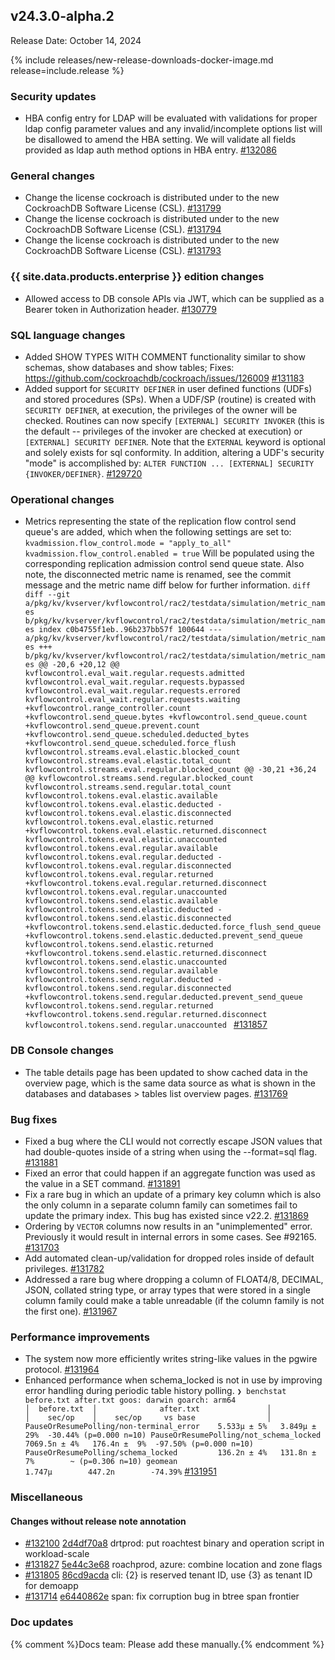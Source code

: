 ## v24.3.0-alpha.2

Release Date: October 14, 2024

{% include releases/new-release-downloads-docker-image.md release=include.release %}
<h3 id="v24-3-0-alpha-2-security-updates">Security updates</h3>

- HBA config entry for LDAP will be evaluated with validations for proper ldap config parameter values and any invalid/incomplete options list will be disallowed to amend the HBA setting. We will validate all fields provided as ldap auth method options in HBA entry. [#132086][#132086]

<h3 id="v24-3-0-alpha-2-general-changes">General changes</h3>

- Change the license cockroach is distributed under to the new CockroachDB Software License (CSL). [#131799][#131799]
- Change the license cockroach is distributed under to the new CockroachDB Software License (CSL). [#131794][#131794]
- Change the license cockroach is distributed under to the new CockroachDB Software License (CSL). [#131793][#131793]

<h3 id="v24-3-0-alpha-2-{{-site.data.products.enterprise-}}-edition-changes">{{ site.data.products.enterprise }} edition changes</h3>

- Allowed access to DB console APIs via JWT, which can be supplied as a Bearer token in Authorization header. [#130779][#130779]

<h3 id="v24-3-0-alpha-2-sql-language-changes">SQL language changes</h3>

- Added SHOW TYPES WITH COMMENT functionality similar to show schemas, show databases and show tables;  Fixes: https://github.com/cockroachdb/cockroach/issues/126009 [#131183][#131183]
- Added support for `SECURITY DEFINER` in user defined functions (UDFs) and stored procedures (SPs). When a UDF/SP (routine) is created with `SECURITY DEFINER`, at execution, the privileges of the owner will be checked.  Routines can now specify `[EXTERNAL] SECURITY INVOKER` (this is the default -- privileges of the invoker are checked at execution) or `[EXTERNAL] SECURITY DEFINER`. Note that the `EXTERNAL` keyword is optional and solely exists for sql conformity.  In addition, altering a UDF's security "mode" is accomplished by: `ALTER FUNCTION ... [EXTERNAL] SECURITY {INVOKER/DEFINER}`. [#129720][#129720]

<h3 id="v24-3-0-alpha-2-operational-changes">Operational changes</h3>

- Metrics representing the state of the replication flow control send queue's are added, which when the following settings are set to:  ``` kvadmission.flow_control.mode = "apply_to_all" kvadmission.flow_control.enabled = true ```  Will be populated using the corresponding replication admission control send queue state. Also note, the disconnected metric name is renamed, see the commit message and the metric name diff below for further information.  ```diff diff --git a/pkg/kv/kvserver/kvflowcontrol/rac2/testdata/simulation/metric_names b/pkg/kv/kvserver/kvflowcontrol/rac2/testdata/simulation/metric_names index c0b4755f1eb..96b237bb57f 100644 --- a/pkg/kv/kvserver/kvflowcontrol/rac2/testdata/simulation/metric_names +++ b/pkg/kv/kvserver/kvflowcontrol/rac2/testdata/simulation/metric_names @@ -20,6 +20,12 @@ kvflowcontrol.eval_wait.regular.requests.admitted  kvflowcontrol.eval_wait.regular.requests.bypassed  kvflowcontrol.eval_wait.regular.requests.errored  kvflowcontrol.eval_wait.regular.requests.waiting +kvflowcontrol.range_controller.count +kvflowcontrol.send_queue.bytes +kvflowcontrol.send_queue.count +kvflowcontrol.send_queue.prevent.count +kvflowcontrol.send_queue.scheduled.deducted_bytes +kvflowcontrol.send_queue.scheduled.force_flush  kvflowcontrol.streams.eval.elastic.blocked_count  kvflowcontrol.streams.eval.elastic.total_count  kvflowcontrol.streams.eval.regular.blocked_count @@ -30,21 +36,24 @@ kvflowcontrol.streams.send.regular.blocked_count  kvflowcontrol.streams.send.regular.total_count  kvflowcontrol.tokens.eval.elastic.available  kvflowcontrol.tokens.eval.elastic.deducted -kvflowcontrol.tokens.eval.elastic.disconnected  kvflowcontrol.tokens.eval.elastic.returned +kvflowcontrol.tokens.eval.elastic.returned.disconnect  kvflowcontrol.tokens.eval.elastic.unaccounted  kvflowcontrol.tokens.eval.regular.available  kvflowcontrol.tokens.eval.regular.deducted -kvflowcontrol.tokens.eval.regular.disconnected  kvflowcontrol.tokens.eval.regular.returned +kvflowcontrol.tokens.eval.regular.returned.disconnect  kvflowcontrol.tokens.eval.regular.unaccounted  kvflowcontrol.tokens.send.elastic.available  kvflowcontrol.tokens.send.elastic.deducted -kvflowcontrol.tokens.send.elastic.disconnected +kvflowcontrol.tokens.send.elastic.deducted.force_flush_send_queue +kvflowcontrol.tokens.send.elastic.deducted.prevent_send_queue  kvflowcontrol.tokens.send.elastic.returned +kvflowcontrol.tokens.send.elastic.returned.disconnect  kvflowcontrol.tokens.send.elastic.unaccounted  kvflowcontrol.tokens.send.regular.available  kvflowcontrol.tokens.send.regular.deducted -kvflowcontrol.tokens.send.regular.disconnected +kvflowcontrol.tokens.send.regular.deducted.prevent_send_queue  kvflowcontrol.tokens.send.regular.returned +kvflowcontrol.tokens.send.regular.returned.disconnect  kvflowcontrol.tokens.send.regular.unaccounted ``` [#131857][#131857]

<h3 id="v24-3-0-alpha-2-db-console-changes">DB Console changes</h3>

- The table details page has been updated to show cached data in the overview page, which is the same data source as what is shown in the databases and databases > tables list overview pages. [#131769][#131769]

<h3 id="v24-3-0-alpha-2-bug-fixes">Bug fixes</h3>

- Fixed a bug where the CLI would not correctly escape JSON values that had double-quotes inside of a string when using the --format=sql flag. [#131881][#131881]
- Fixed an error that could happen if an aggregate function was used as the value in a SET command. [#131891][#131891]
- Fix a rare bug in which an update of a primary key column which is also the only column in a separate column family can sometimes fail to update the primary index. This bug has existed since v22.2. [#131869][#131869]
- Ordering by `VECTOR` columns now results in an "unimplemented" error. Previously it would result in internal errors in some cases. See #92165. [#131703][#131703]
- Add automated clean-up/validation for dropped roles inside of default privileges. [#131782][#131782]
- Addressed a rare bug where dropping a column of FLOAT4/8, DECIMAL, JSON, collated string type, or array types that were stored in a single column family could make a table unreadable (if the column family is not the first one). [#131967][#131967]

<h3 id="v24-3-0-alpha-2-performance-improvements">Performance improvements</h3>

- The system now more efficiently writes string-like values in the pgwire protocol. [#131964][#131964]
- Enhanced performance when schema_locked is not in use by improving error handling during periodic table history polling.  ``` ❯ benchstat before.txt after.txt goos: darwin goarch: arm64                                         │  before.txt  │              after.txt               │                                         │    sec/op    │    sec/op     vs base                │ PauseOrResumePolling/non-terminal_error    5.533µ ± 5%   3.849µ ± 29%  -30.44% (p=0.000 n=10) PauseOrResumePolling/not_schema_locked    7069.5n ± 4%   176.4n ±  9%  -97.50% (p=0.000 n=10) PauseOrResumePolling/schema_locked         136.2n ± 4%   131.8n ±  7%        ~ (p=0.306 n=10) geomean                                    1.747µ        447.2n        -74.39% ``` [#131951][#131951]

<h3 id="v24-3-0-alpha-2-miscellaneous">Miscellaneous</h3>

<h4 id="v24-3-0-alpha-2-changes-without-release-note-annotation">Changes without release note annotation</h4>

- [#132100][#132100] [2d4df70a8][2d4df70a8] drtprod: put roachtest binary and operation script in workload-scale
- [#131827][#131827] [5e44c3e68][5e44c3e68] roachprod, azure: combine location and zone flags
- [#131805][#131805] [86cd9acda][86cd9acda] cli: {2} is reserved tenant ID, use {3} as tenant ID for demoapp
- [#131714][#131714] [e6440862e][e6440862e] span: fix corruption bug in btree span frontier

<h3 id="v24-3-0-alpha-2-doc-updates">Doc updates</h3>

{% comment %}Docs team: Please add these manually.{% endcomment %}



[#129720]: https://github.com/cockroachdb/cockroach/pull/129720
[#130779]: https://github.com/cockroachdb/cockroach/pull/130779
[#131183]: https://github.com/cockroachdb/cockroach/pull/131183
[#131703]: https://github.com/cockroachdb/cockroach/pull/131703
[#131714]: https://github.com/cockroachdb/cockroach/pull/131714
[#131769]: https://github.com/cockroachdb/cockroach/pull/131769
[#131782]: https://github.com/cockroachdb/cockroach/pull/131782
[#131793]: https://github.com/cockroachdb/cockroach/pull/131793
[#131794]: https://github.com/cockroachdb/cockroach/pull/131794
[#131799]: https://github.com/cockroachdb/cockroach/pull/131799
[#131805]: https://github.com/cockroachdb/cockroach/pull/131805
[#131827]: https://github.com/cockroachdb/cockroach/pull/131827
[#131857]: https://github.com/cockroachdb/cockroach/pull/131857
[#131869]: https://github.com/cockroachdb/cockroach/pull/131869
[#131881]: https://github.com/cockroachdb/cockroach/pull/131881
[#131891]: https://github.com/cockroachdb/cockroach/pull/131891
[#131951]: https://github.com/cockroachdb/cockroach/pull/131951
[#131964]: https://github.com/cockroachdb/cockroach/pull/131964
[#131967]: https://github.com/cockroachdb/cockroach/pull/131967
[#132086]: https://github.com/cockroachdb/cockroach/pull/132086
[#132100]: https://github.com/cockroachdb/cockroach/pull/132100
[2d4df70a8]: https://github.com/cockroachdb/cockroach/commit/2d4df70a8
[5e44c3e68]: https://github.com/cockroachdb/cockroach/commit/5e44c3e68
[86cd9acda]: https://github.com/cockroachdb/cockroach/commit/86cd9acda
[e6440862e]: https://github.com/cockroachdb/cockroach/commit/e6440862e
